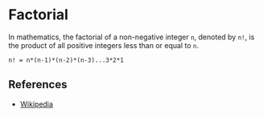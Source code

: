 # Factorial

In mathematics, the factorial of a non-negative integer `n`, denoted by `n!`, is the product of all positive integers less than or equal to `n`. 

```
n! = n*(n-1)*(n-2)*(n-3)...3*2*1
```

## References

- [Wikipedia](https://wikipedia.org/wiki/Factorial)
